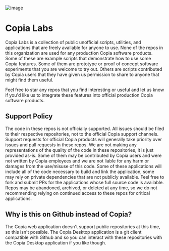 ![image](https://github.com/user-attachments/assets/3b560fc4-52aa-4427-a9e7-3328ff4cc19c)


# Copia Labs

Copia Labs is a collection of public unofficial scripts, utilities, and applications that are freely available for anyone to use. None of the repos in this organization are used for any production Copia software products. Some of these are example scripts that demonstrate how to use some Copia features. Some of them are prototype or proof of concept software experiments that you are welcome to try out. Others are scripts contributed by Copia users that they have given us permission to share to anyone that might find them useful.

Feel free to star any repos that you find interesting or useful and let us know if you'd like us to integrate these features into official production Copia software products.

## Support Policy

The code in these repos is not officially supported. All issues should be filed to their respective repositories, not to the official Copia support channels. Support requests for official Copia products will generally take priority over issues and pull requests in these repos. We are not making any representations of the quality of the code in these repositories, it is just provided as-is. Some of them may be contributed by Copia users and were not written by Copia employees and we are not liable for any harm or damages from the use/misuse of this code. Some of these applications will include all of the code necessary to build and link the application, some may rely on private dependencies that are not publicly available. Feel free to fork and submit PRs for the applications whose full source code is available. Repos may be abandoned, archived, or deleted at any time, so we do not recommending relying on continued access to these repos for critical applications.

## Why is this on Github instead of Copia?

The Copia web application doesn't support public repositories at this time, so this isn't possible. The Copia Desktop application is a git client compatible with Github and so you can interact with these repositories with the Copia Desktop application if you like though.
